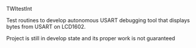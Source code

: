 TWItestInt

Test routines to develop autonomous USART debugging tool that displays bytes from USART on LCD1602.

Project is still in develop state and its proper work is not guaranteed
